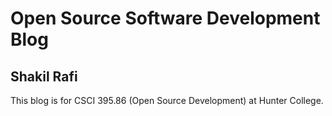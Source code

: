 # Open Source Software Development Blog
## Shakil Rafi

This blog is for CSCI 395.86 (Open Source Development) at Hunter College.
